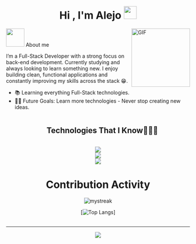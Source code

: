 <h1 align="center">Hi , I'm Alejo <img src="https://media.giphy.com/media/hvRJCLFzcasrR4ia7z/giphy.gif" width="35"></h1>
<img align="right" alt="GIF" height="160px" src="https://media.giphy.com/media/Ah3zHH7hvsSB2/giphy.gif" />

<picture><img src = "https://github.com/7oSkaaa/7oSkaaa/blob/main/Images/about_me.gif?raw=true" width = 50px></picture> About me


<p>I’m a Full-Stack Developer with a strong focus on back-end development. Currently studying and always looking to learn something new. I enjoy building clean, functional applications and constantly improving my skills across the stack 😁. </p>

- 📚 Learning everything Full-Stack technologies.
- 💪🏼 Future Goals: Learn more technologies - Never stop creating new ideas.

<div id="user-content-toc">
  <ul align="center">
    <summary><h2 style="display: inline-block">Technologies That I Know👨🏻‍💻</h2></summary>
  </ul>
</div>
<p align="center">
  <a href="https://skillicons.dev">
    <img src="https://skillicons.dev/icons?i=vscode,git,github,docker&perline=14" />
    <br/>
    <img src="https://skillicons.dev/icons?i=mongodb,mysql,prisma,py,django&perline=14" />
    <br/>
    <img src="https://skillicons.dev/icons?i=html,css,js,react,vite,nextjs&perline=14" />
  </a>
  </p>
</p>


   <div align=center>
        <h1>Contribution Activity</h1>
        <img src="https://github-readme-streak-stats.herokuapp.com/?user=alejoalbornoz&theme=tokyonight" alt="mystreak"/>

  [![Top Langs](https://github-readme-stats.vercel.app/api/top-langs/?username=alejoalbornoz&theme=tokyonight)]
        <br>
        <br>
    </div>

<hr>
<div align="center">
  <a href= "https://www.linkedin.com/in/alejo-angel-albornoz-a8b700254/">
    <img src="https://img.shields.io/badge/linkedin-%230077B5.svg?style=for-the-badge&logo=linkedin&logoColor=white">
  </a>
</div>

